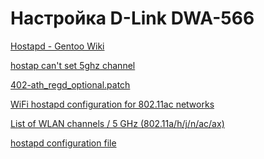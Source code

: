 Настройка D-Link DWA-566
========================

[Hostapd - Gentoo Wiki](https://wiki.gentoo.org/wiki/Hostapd)

[hostap can't set 5ghz channel](https://ubuntuforums.org/showthread.php?t=2032357)

[402-ath_regd_optional.patch](https://github.com/openwrt/openwrt/blob/master/package/kernel/mac80211/patches/ath/402-ath_regd_optional.patch)

[WiFi hostapd configuration for 802.11ac networks](https://blog.fraggod.net/2017/04/27/wifi-hostapd-configuration-for-80211ac-networks.html)

[List of WLAN channels / 5 GHz (802.11a/h/j/n/ac/ax)](https://en.wikipedia.org/wiki/List_of_WLAN_channels#5_GHz_(802.11a/h/j/n/ac/ax))

[hostapd configuration file](https://w1.fi/cgit/hostap/plain/hostapd/hostapd.conf)
